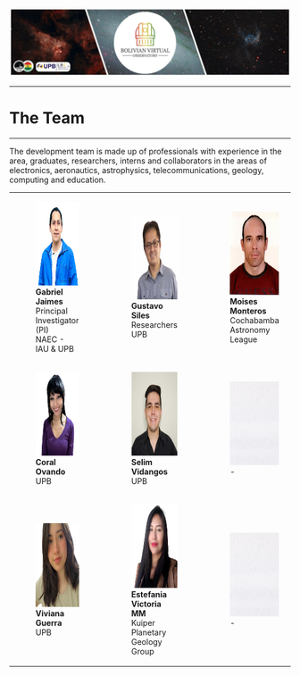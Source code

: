 ![Intro Banner](im/Baner_v1_LCO_1.jpg)

---

# The Team

---

The development team is made up of professionals with experience in the area, graduates, researchers, interns and collaborators in the areas of electronics, aeronautics, astrophysics, telecommunications, geology, computing and education.

<table class="image-table">
    <tr>
        <td>
            <figure>
                <img src="im/GJaimes_p.jpg" alt="Imagen 1" width="210" height="150">
                <figcaption><strong>Gabriel Jaimes</strong><br>Principal Investigator (PI)<br> NAEC - IAU & UPB</figcaption>
            </figure>
        </td>
        <td>
            <figure>
                <img src="im/GustavoSiles.jpg" alt="Imagen 2" width="200" height="150">
                <figcaption><strong>Gustavo Siles</strong><br> Researchers<br>UPB</figcaption>
            </figure>
        </td>
        <td>
            <figure>
                <img src="im/Moises Montero.png" alt="Imagen 3" width="200" height="150">
                <figcaption><strong>Moises Monteros</strong><br>Cochabamba Astronomy League</figcaption>
            </figure>
        </td>
    </tr>
    <tr>
        <td>
            <figure>
                <img src="im/Coral_Ovando.png" alt="Imagen 4" width="200" height="150">
                <figcaption><strong>Coral Ovando</strong><br>UPB</figcaption>
            </figure>
        </td>
        <td>
            <figure>
                <img src="im/Selim Vidangos.jpg" alt="Imagen 5" width="200" height="150">
                <figcaption><strong>Selim Vidangos</strong><br>UPB</figcaption>
            </figure>
        </td>
        <td>
            <figure>
                <img src="im/white.jpg" alt="Imagen 1" width="200" height="150">
                <figcaption>-</figcaption>
            </figure>
        </td>
    </tr>
    <tr>
        <td>
            <figure>
                <img src="im/Viviana Guerra Navarro.png" alt="Imagen 6" width="200" height="150">
                <figcaption><strong>Viviana Guerra</strong><br>UPB</figcaption>
            </figure>
        </td>
        <td>
            <figure>
                <img src="im/Estefania Victoria MM.png" alt="Imagen 7" width="200" height="150">
                <figcaption><strong>Estefania Victoria MM</strong><br>Kuiper Planetary Geology Group</figcaption>
            </figure>
        </td>
        <td>
            <figure>
                <img src="im/white.jpg" alt="Imagen 2" width="200" height="150">
                <figcaption>-</figcaption>
            </figure>
        </td>
    </tr>
</table>
